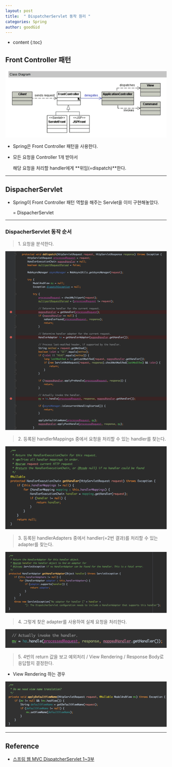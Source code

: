 ```yaml
---
layout: post
title:  " DispatcherServlet 동작 원리 "
categories: Spring
author: goodGid
---
```

* content
{:toc}

## Front Controller 패턴

![](/assets/img/spring/Spring-How-DispatcherServlet-works_1.png)

* Spring은 Front Controller 패턴을 사용한다.

* 모든 요청을 Controller 1개 받아서

  해당 요청을 처리할 handler에게 **위임(=dispatch)**한다.



---


## DispacherServlet

* Spring이 Front Controller 패턴 역할을 해주는 Servlet을 이미 구현해놓았다.

  = DispacherServlet

---

### DispacherServlet 동작 순서

<blockquote> 1. 요청을 분석한다. </blockquote>

![](/assets/img/spring/Spring-How-DispatcherServlet-works_2.png)

<blockquote> 2. 등록된 handlerMappings 중에서 요청을 처리할 수 있는 handler를 찾는다. </blockquote>

![](/assets/img/spring/Spring-How-DispatcherServlet-works_3.png)

<blockquote> 3. 등록된 handlerAdapters 중에서 handler(=2번 결과)를 처리할 수 있는 adapter를 찾는다. </blockquote>

![](/assets/img/spring/Spring-How-DispatcherServlet-works_4.png)

<blockquote> 4. 그렇게 찾은 adapter를 사용하여 실제 요청을 처리한다. </blockquote>

![](/assets/img/spring/Spring-How-DispatcherServlet-works_5.png)

<blockquote> 5. 4번의 return 값을 보고 예외처리 / View Rendering / Response Body로 응답할지 결정한다. </blockquote>

* View Rendering 하는 경우

![](/assets/img/spring/Spring-How-DispatcherServlet-works_6.png)


---

## Reference

* [스프링 웹 MVC DispatcherServlet 1~3부](https://www.inflearn.com/course/%EC%9B%B9-mvc/)